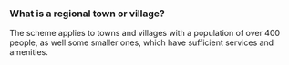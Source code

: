 ###  What is a regional town or village?

The scheme applies to towns and villages with a population of over 400 people,
as well some smaller ones, which have sufficient services and amenities.
